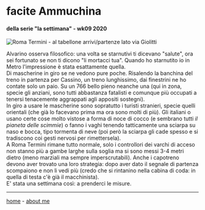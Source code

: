 # facite Ammuchina 
#### della serie "la settimana" - wk09 2020  

![](https://drive.google.com/uc?id=14jPV9KmSwVnFTcESYbIXY9WO8wvgZ-TB "Roma Termini - al tabellone arrivi/partenze lato via Giolitti")    

Alvarino osserva filosofico: una volta se starnutivi ti dicevano "salute", ora sei fortunato se non ti dicono "li mortacci tua". Quando ho starnutito io in Metro l'impressione è stata esattamente quella.   
Di mascherine in giro se ne vedono pure poche. Risalendo la banchina del treno in partenza per Cassino, un treno lunghissimo, dai finestrini ne ho contate solo un paio. Su un 766 bello pieno neanche una (qui in zona, specie gli anziani, sono tutti abbastanza fatalisti e comunque più occupati a tenersi tenacemente aggrappati agli appositi sostegni).  
In giro a usare le mascherine sono sopratutto i turisti stranieri, specie quelli orientali (che già lo facevano prima ma ora sono molti di più). Gli italiani o usano certe cose molto vistose a forma di noce di cocco (e sembrano tutti *il pianeta delle scimmie*) o fanno i vaghi tenendo tatticamente una sciarpa su naso e bocca, tipo tormenta di neve (poi però la sciarpa gli cade spesso e si tradiscono coi gesti nervosi per rimettersela).   
A Roma Termini rimane tutto normale, solo i controllori dei varchi di acceso non stanno più a gambe larghe sulla soglia ma si sono messi 3-4 metri dietro (meno marziali ma sempre imperscrutabili). Anche i capotreno devono aver trovato una loro strategia: dopo aver dato il segnale di partenza scompaiono e non li vedi più (credo che si rintanino nella cabina di coda: in quella di testa c'è già il macchinista).    
E' stata una settimana così: a prenderci le misure.  

---  
[home](/index.md) - [about me](/aboutme.md)  
